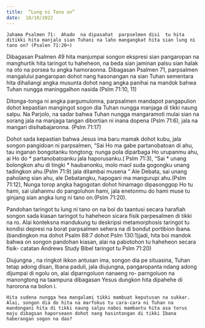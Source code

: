 ```yaml
---
title:  “Lung ni Tano on”
date:  18/10/2022
---
```


`Jahama Psalmen 71:  Ahado  na dipasahat  parpselmen disi  tu hita ditikki hita manjalo sian Tuhani na laho mangangkat hita sian lung ni tano on? (Psalen 71:20¬)`

Dibagasan Psalmen 49 hita manjumpai songon ekspresi sian pangaropan na manghurtik hita taringot tu haheheon, na beda sian jaminan palsu sian halak na oto na porsea tu angka hamoraonna. Dibagasan Psalmen 71, parpsalmen mangalului pangaropan dohot nang hasonangan na sian Tuhan sementara hita dihaliangi angka musunta dohot nang angka panihai na mandok bahwa Tuhan nungga maninggalhon nasida (Pslm 71:10, 11)

Ditonga-tonga ni angka pargumulonna, parpsalmen mandapot pangapulion dohot kepastian mangingot sogon dia Tuhan nungga manjaga di tikki naung salpu. Na Parjolo, na sadar bahwa Tuhan nungga mangaramoti mulai sian na sorang jala na manjaga tangan dibortian ni inana dopena (Pslm 71:6), jala na mangari disihabajaronna. (Pslm 71:17)

Dohot sada kepastian bahwa Jesus ima baru mamak dohot kubu, jala songon pangidoan ni parpsalmen, “Sai Ho ma gabe partanobatoan di ahu, tau inganan bongotanku tongtong; nunga pola diparbaga Ho urupanmu ahu, ai Ho do * partanobatoanku jala haporusanku.( Pslm 71:3), “Sai * unang bolongkon ahu di tingki * haubanonku, molo maol suda gogongku unang tadingkon ahu.(Pslm 71:9) jala ditambai musena “ Ale Debata, sai unang paholang sian ahu, ale Debatangku, hapogani ma mangurupi ahu.(Pslm 71:12), Nunga torop angka hagogotan dohot hinamago dipasonggop Ho tu hami, sai ulahanmu do pangoluhon hami, jala enetonmu do hami muse tu ginjang sian angka lung ni tano on.(Pslm 71:20).

Pandohan taringot tu lung ni tano on na boi do taantusi secara harafiah songon sada kiasan taringot tu haheheon sicara fisik parpesalmen di tikki na ro. Alai konteksna mandukung tu deskripsi metamorphosis taringot tu kondisi depresi na borat parpsalmen sehera na di bondut portibion ibana.(bandingkon ma dohot Psalm 88:7 dohot Pslm 130:1)jadi, hita boi mandok bahwa on songon pandohan kiasan, alai na pabotohon tu haheheon secara fisik- catatan Andrews Study Bibel taringot tu Pslm 71:20)

Diujungna , na ringkot ikkon antusan ima, songon dia pe situasina, Tuhan tetap adong disan, Ibana paduli, jala diujungna, pangaropanta ndang adong dijumpai di ngolu on, alai diparngoluon nanaeng ro- parngoluon na manongtong na taampuna dibagasan Yesus dungkon hita dipahehe di harorona na bolon i.

`Hita sudena nungga hea mangalami tikki mambuat keputusan na sukkar. Alai, songon dia do hita na marfokus tu cara-cara ni Tuhan na mandongani hita di tikki naung salpu naboi mambantu hita asa torus maju dibagsan haporseaon dohot nang hasintongan di tikki Ibana haberangan sogon na dao?`